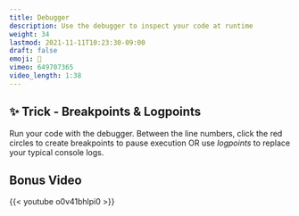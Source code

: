 ```yaml
---
title: Debugger
description: Use the debugger to inspect your code at runtime
weight: 34
lastmod: 2021-11-11T10:23:30-09:00
draft: false
emoji: 🐛
vimeo: 649707365
video_length: 1:38
---
```


## ✨ Trick - Breakpoints & Logpoints

Run your code with the debugger. Between the line numbers, click the red circles to create breakpoints to pause execution OR use *logpoints* to replace your typical console logs. 

## Bonus Video

<div class="vid-center">
    {{< youtube o0v41bhlpi0 >}}
</div>